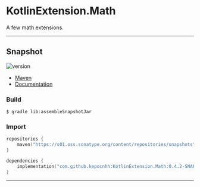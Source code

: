 # KotlinExtension.Math
A few math extensions.

---

## Snapshot

![version](https://img.shields.io/static/v1?label=version&message=0.4.2-SNAPSHOT&labelColor=212121&color=2962ff&style=flat)

- [Maven](https://s01.oss.sonatype.org/content/repositories/snapshots/com/github/kepocnhh/KotlinExtension.Math/0.4.2-SNAPSHOT)
- [Documentation](https://StanleyProjects.github.io/KotlinExtension.Math/doc/0.4.2-SNAPSHOT)

### Build
```
$ gradle lib:assembleSnapshotJar
```

### Import
```kotlin
repositories {
    maven("https://s01.oss.sonatype.org/content/repositories/snapshots")
}

dependencies {
    implementation("com.github.kepocnhh:KotlinExtension.Math:0.4.2-SNAPSHOT")
}
```

---
